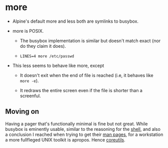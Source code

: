 # more

* Alpine's default more and less both are symlinks to busybox.

* more is POSIX.

  * The busybox implementation is similar but doesn't match exact (nor do they
    claim it does).

  * `LINES=4 more /etc/passwd`

* This less seems to behave like more, except

  * It doesn't exit when the end of file is reached (i.e, it behaves like `more
    -e`).

  * It redraws the entire screen even if the file is shorter than a screenful.

## Moving on

Having a pager that's functionally minimal is fine but not great. While busybox
is eminently usable, similar to the reasoning for the [shell](ash), and also a
conclusion I reached when trying to get their [man pages](docs), for a
workstation a more fullfleged UNIX toolkit is apropos. Hence
[coreutils](coreutils).
